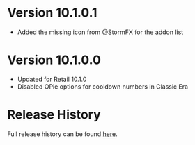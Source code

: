 # Version 10.1.0.1

* Added the missing icon from @StormFX for the addon list

# Version 10.1.0.0

* Updated for Retail 10.1.0
* Disabled OPie options for cooldown numbers in Classic Era

# Release History

Full release history can be found [here](https://github.com/kstange/OPieMasque/wiki/Release-Notes).
